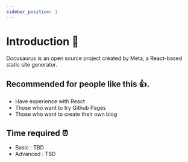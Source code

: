 ```yaml
---
sidebar_position: 1
---
```


# Introduction 🥚

Docusaurus is an open source project created by Meta, a React-based static site generator.

## Recommended for people like this 👍.

- Have experience with React
- Those who want to try Github Pages
- Those who want to create their own blog

## Time required ⏰

- Basic : TBD
- Advanced : TBD
